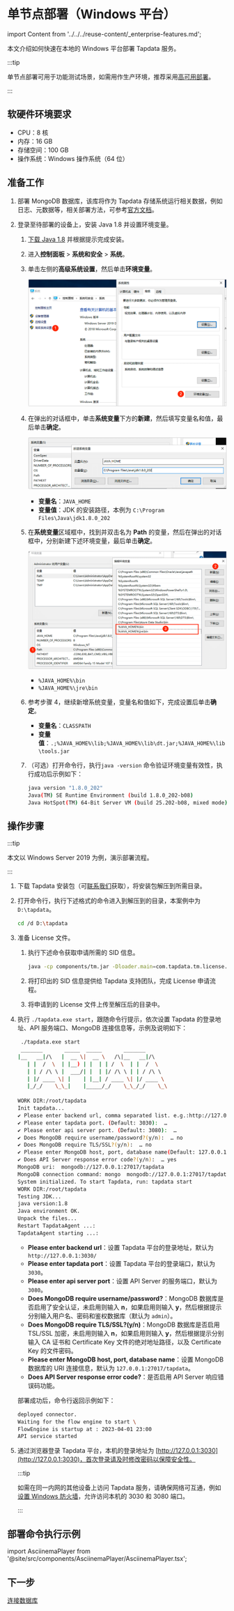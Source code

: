 # 单节点部署（Windows 平台）
import Content from '../../../reuse-content/_enterprise-features.md';

<Content />

本文介绍如何快速在本地的 Windows 平台部署 Tapdata 服务。

:::tip

单节点部署可用于功能测试场景，如需用作生产环境，推荐采用[高可用部署](../../../production-admin/install-tapdata-ha.md)。

:::

## 软硬件环境要求

* CPU：8 核
* 内存：16 GB
* 存储空间：100 GB
* 操作系统：Windows 操作系统（64 位）

## 准备工作

1. 部署 MongoDB 数据库，该库将作为 Tapdata 存储系统运行相关数据，例如日志、元数据等，相关部署方法，可参考[官方文档](https://www.mongodb.com/docs/v4.4/administration/install-on-linux/)。

2. 登录至待部署的设备上，安装 Java 1.8 并设置环境变量。

   1. [下载 Java 1.8](https://www.oracle.com/java/technologies/javase/javase8-archive-downloads.html) 并根据提示完成安装。

   2. 进入**控制面板** > **系统和安全** > **系统**。

   3. 单击左侧的**高级系统设置**，然后单击**环境变量**。

      ![选择环境变量](../../../images/select_system_env.png)

   4. 在弹出的对话框中，单击**系统变量**下方的**新建**，然后填写变量名和值，最后单击**确定**。
   
      ![添加变量](../../../images/add_system_env.png)
   
      * **变量名**：`JAVA_HOME`
      * **变量值**：JDK 的安装路径，本例为 `C:\Program Files\Java\jdk1.8.0_202`
   
   5. 在**系统变量**区域框中，找到并双击名为 **Path** 的变量，然后在弹出的对话框中，分别新建下述环境变量，最后单击**确定**。
   
      ![修改变量](../../../images/edit_system_env.png)
   
      * `%JAVA_HOME%\bin`
      * `%JAVA_HOME%\jre\bin`
   
   6. 参考步骤 4，继续新增系统变量，变量名和值如下，完成设置后单击**确定**。
   
      * **变量名**：`CLASSPATH`
      * **变量值**：`.;%JAVA_HOME%\lib;%JAVA_HOME%\lib\dt.jar;%JAVA_HOME%\lib\tools.jar`
   
   7. （可选）打开命令行，执行`java -version` 命令验证环境变量有效性，执行成功后示例如下：

      ```bash
      java version "1.8.0_202"
      Java(TM) SE Runtime Environment (build 1.8.0_202-b08)
      Java HotSpot(TM) 64-Bit Server VM (build 25.202-b08, mixed mode)
      ```
   
      

## 操作步骤

:::tip

本文以 Windows Server 2019 为例，演示部署流程。

:::

1. 下载 Tapdata 安装包（可[联系我们](mailto:team@tapdata.io)获取），将安装包解压到所需目录。

2. 打开命令行，执行下述格式的命令进入到解压到的目录，本案例中为 `D:\tapdata`。

   ```bash
   cd /d D:\tapdata
   ```

3. 准备 License 文件。

   1. 执行下述命令获取申请所需的 SID 信息。

      ```bash
      java -cp components/tm.jar -Dloader.main=com.tapdata.tm.license.util.SidGenerator org.springframework.boot.loader.PropertiesLauncher
      ```

   2. 将打印出的 SID 信息提供给 Tapdata 支持团队，完成 License 申请流程。

   3. 将申请到的 License 文件上传至解压后的目录中。

2. 执行 `./tapdata.exe start`，跟随命令行提示，依次设置 Tapdata 的登录地址、API 服务端口、MongoDB 连接信息等，示例及说明如下：

   ```bash
    ./tapdata.exe start
    _______       _____  _____       _______
   |__   __|/\   |  __ \|  __ \   /\|__   __|/\    
      | |  /  \  | |__) | |  | | /  \  | |  /  \   
      | | / /\ \ |  ___/| |  | |/ /\ \ | | / /\ \  
      | |/ ____ \| |    | |__| / ____ \| |/ ____ \ 
      |_/_/    \_\_|    |_____/_/    \_\_/_/    \_\ 
   
   WORK DIR:/root/tapdata
   Init tapdata...
   ✔ Please enter backend url, comma separated list. e.g.:http://127.0.0.1:3030/ (Default: http://127.0.0.1:3030/):  …
   ✔ Please enter tapdata port. (Default: 3030):  …
   ✔ Please enter api server port. (Default: 3080):  …
   ✔ Does MongoDB require username/password?(y/n):  … no
   ✔ Does MongoDB require TLS/SSL?(y/n):  … no
   ✔ Please enter MongoDB host, port, database name(Default: 127.0.0.1:27017/tapdata):  …
   ✔ Does API Server response error code?(y/n):  … yes
   MongoDB uri:  mongodb://127.0.0.1:27017/tapdata
   MongoDB connection command: mongo  mongodb://127.0.0.1:27017/tapdata
   System initialized. To start Tapdata, run: tapdata start
   WORK DIR:/root/tapdata
   Testing JDK...
   java version:1.8
   Java environment OK.
   Unpack the files...
   Restart TapdataAgent ...:
   TapdataAgent starting ...:
   ```

   * **Please enter backend url**：设置 Tapdata 平台的登录地址，默认为 `http://127.0.0.1:3030/`
   * **Please enter tapdata port**：设置 Tapdata 平台的登录端口，默认为 `3030`。
   * **Please enter api server port**：设置 API Server 的服务端口，默认为 `3080`。
   * **Does MongoDB require username/password?**：MongoDB 数据库是否启用了安全认证，未启用则输入 **n**，如果启用则输入 **y**，然后根据提示分别输入用户名、密码和鉴权数据库（默认为 `admin`）。
   * **Does MongoDB require TLS/SSL?(y/n)**：MongoDB 数据库是否启用 TSL/SSL 加密，未启用则输入 **n**，如果启用则输入 **y**，然后根据提示分别输入 CA 证书和 Certificate Key 文件的绝对地址路径，以及 Certificate Key 的文件密码。
   * **Please enter MongoDB host, port, database name**：设置 MongoDB 数据库的 URI 连接信息，默认为 `127.0.0.1:27017/tapdata`。
   * **Does API Server response error code?**：是否启用 API Server 响应错误码功能。

   部署成功后，命令行返回示例如下：

   ```bash
   deployed connector.
   Waiting for the flow engine to start \
   FlowEngine is startup at : 2023-04-01 23:00
   API service started
   ```

3. 通过浏览器登录 Tapdata 平台，本机的登录地址为  [http://127.0.0.1:3030](http://127.0.0.1:3030)，首次登录请及时修改密码以保障安全性。

   :::tip

   如需在同一内网的其他设备上访问 Tapdata 服务，请确保网络可互通，例如[设置 Windows 防火墙](https://learn.microsoft.com/zh-cn/windows/security/operating-system-security/network-security/windows-firewall/configure)，允许访问本机的 3030 和 3080 端口。

   :::



## 部署命令执行示例

import AsciinemaPlayer from '@site/src/components/AsciinemaPlayer/AsciinemaPlayer.tsx';

<AsciinemaWidget src="https://docs.tapdata.io/asciinema_playbook/install_tapdata.cast" rows={20} idleTimeLimit={3} preload={true} />


<AsciinemaPlayer
    src="/asciinema_playbook/install_tapdata.cast"
    poster="npt:0:20"
    rows={25}
    speed={1.8}
    preload={true}
    terminalFontSize="15px"
    fit={false}
/>



## 下一步

[连接数据库](../../connect-database.md)

